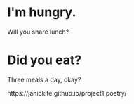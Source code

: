 # I'm hungry.

<head>  
Will you share lunch?
<link href="style.css" rel="stylesheet" />  
</head>

<body>
<h1>Did you eat?</h1>
<p>Three meals a day, okay?</p>
</body>
https://janickite.github.io/project1.poetry/
